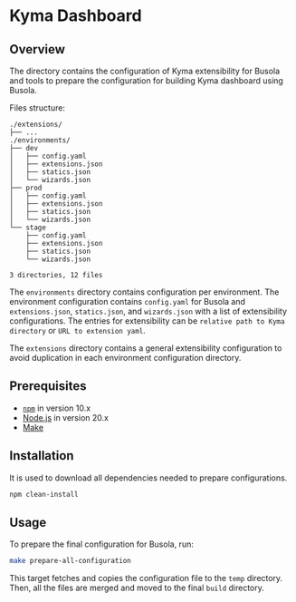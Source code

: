 # Kyma Dashboard

## Overview
The directory contains the configuration of Kyma extensibility for Busola and tools to prepare the configuration for building Kyma dashboard using Busola.

Files structure:
```
./extensions/
├── ...
./environments/
├── dev
│   ├── config.yaml
│   ├── extensions.json
│   ├── statics.json
│   └── wizards.json
├── prod
│   ├── config.yaml
│   ├── extensions.json
│   ├── statics.json
│   └── wizards.json
└── stage
    ├── config.yaml
    ├── extensions.json
    ├── statics.json
    └── wizards.json

3 directories, 12 files
```

The `environments` directory contains configuration per environment. 
The environment configuration contains `config.yaml` for Busola and `extensions.json`, `statics.json`, and `wizards.json` with a list of extensibility configurations.
The entries for extensibility can be `relative path to Kyma directory` or `URL to extension yaml`.

The `extensions` directory contains a general extensibility configuration to avoid duplication in each environment configuration directory.

## Prerequisites

- [`npm`](https://www.npmjs.com/) in version 10.x
- [Node.js](https://nodejs.org/en/) in version 20.x
- [Make](https://www.gnu.org/software/make/)

## Installation
It is used to download all dependencies needed to prepare configurations.

```bash
npm clean-install
```

## Usage

To prepare the final configuration for Busola, run:
```bash
make prepare-all-configuration
```

This target fetches and copies the configuration file to the `temp` directory.
Then, all the files are merged and moved to the final `build` directory.
